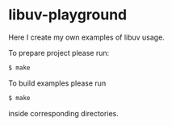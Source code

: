 # libuv-playground

Here I create my own examples of libuv usage.

To prepare project please run:

```bash
$ make
```

To build examples please run
```bash
$ make
```
inside corresponding directories.

